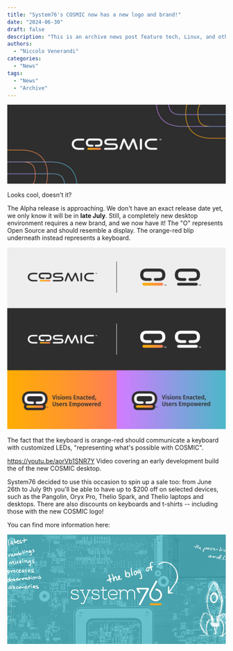 ```yaml
---
title: "System76's COSMIC now has a new logo and brand!"
date: "2024-06-30"
draft: false
description: "This is an archive news post feature tech, Linux, and other open-source news. This is an older article that was part of a migration. There will be missing images, broken links, and potentially other issues."
authors:
  - "Niccolo Venerandi"
categories:
  - "News"
tags:
  - "News"
  - "Archive"
---
```


![](images/image-22-1024x370.png)

Looks cool, doesn't it?

The Alpha release is approaching. We don't have an exact release date yet, we only know it will be in **late July**. Still, a completely new desktop environment requires a new brand, and we now have it! The "O" represents Open Source and should resemble a display. The orange-red blip underneath instead represents a keyboard.

![](images/image-23-1024x849.png)

The fact that the keyboard is orange-red should communicate a keyboard with customized LEDs, "representing what's possible with COSMIC".

https://youtu.be/aorVb1SNR7Y
Video covering an early development build the of the new COSMIC desktop.

System76 decided to use this occasion to spin up a sale too: from June 26th to July 9th you'll be able to have up to $200 off on selected devices, such as the Pangolin, Oryx Pro, Thelio Spark, and Thelio laptops and desktops. There are also discounts on keyboards and t-shirts -- including those with the new COSMIC logo!

You can find more information here:

![](images/social.jpg)
